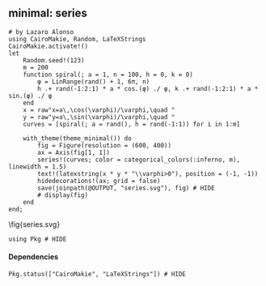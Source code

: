 <!--This file was generated, do not modify it.-->
## minimal: series

````julia:ex1
# by Lazaro Alonso
using CairoMakie, Random, LaTeXStrings
CairoMakie.activate!()
let
    Random.seed!(123)
    m = 200
    function spiral(; a = 1, n = 100, h = 0, k = 0)
        φ = LinRange(rand() + 1, 6π, n)
        h .+ rand(-1:2:1) * a * cos.(φ) ./ φ, k .+ rand(-1:2:1) * a * sin.(φ) ./ φ
    end
    x = raw"x=a\,\cos(\varphi)/\varphi,\quad "
    y = raw"y=a\,\sin(\varphi)/\varphi,\quad "
    curves = [spiral(; a = rand(), h = rand(-1:1)) for i in 1:m]

    with_theme(theme_minimal()) do
        fig = Figure(resolution = (600, 400))
        ax = Axis(fig[1, 1])
        series!(curves; color = categorical_colors(:inferno, m), linewidth = 1.5)
        text!(latexstring(x * y * "\\varphi>0"), position = (-1, -1))
        hidedecorations!(ax; grid = false)
        save(joinpath(@OUTPUT, "series.svg"), fig) # HIDE
        # display(fig)
    end
end;
````

\fig{series.svg}

````julia:ex2
using Pkg # HIDE
````

#### Dependencies

````julia:ex3
Pkg.status(["CairoMakie", "LaTeXStrings"]) # HIDE
````

